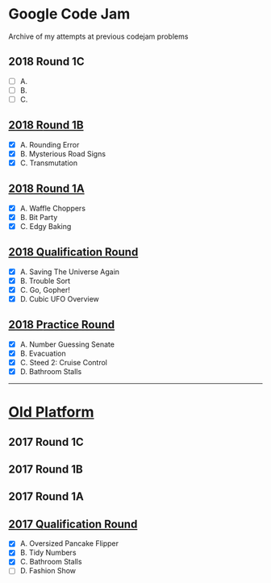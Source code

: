 # Google Code Jam 

Archive of my attempts at previous codejam problems

## 2018 Round 1C

- [ ]  A.
- [ ]  B.
- [ ]  C.

## [2018 R]()[ound 1B](https://codejam.withgoogle.com/2018/challenges/0000000000007764/analysis)

- [x]  A. Rounding Error
- [x]  B. Mysterious Road Signs
- [x]  C. Transmutation

## [2018 R]()[ound 1A](https://codejam.withgoogle.com/2018/challenges/0000000000007883/analysis)

- [x]  A. Waffle Choppers
- [x]  B. Bit Party
- [x]  C. Edgy Baking

## [2018 Q]()[ualification Round](https://codejam.withgoogle.com/2018/challenges/00000000000000cb/analysis)

- [x]  A. Saving The Universe Again
- [x]  B. Trouble Sort
- [x]  C. Go, Gopher!
- [x]  D. Cubic UFO Overview

## [2018 P]()[ractice Round](https://codejam.withgoogle.com/2018/challenges/0000000000000130/analysis)

- [x]  A. Number Guessing Senate
- [x]  B. Evacuation
- [x]  C. Steed 2: Cruise Control
- [x]  D. Bathroom Stalls

---

# [Old Platform](https://code.google.com/codejam/past-contests)

## 2017 Round 1C

## 2017 Round 1B

## 2017 Round 1A

## [2017 Q]()[ualification Round](https://code.google.com/codejam/contest/3264486/dashboard#s=a&a=4)

- [x]  A. Oversized Pancake Flipper
- [x]  B. Tidy Numbers
- [x]  C. Bathroom Stalls
- [ ]  D. Fashion Show